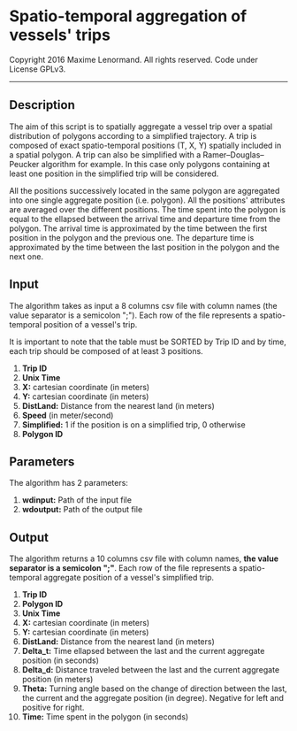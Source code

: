 Spatio-temporal aggregation of vessels' trips
========================================================================

 Copyright 2016 Maxime Lenormand. All rights reserved. Code under License GPLv3.
______________________________________________________________________________________

## Description

The aim of this script is to spatially aggregate a vessel trip over a spatial distribution of polygons according to a simplified trajectory. A trip is composed of exact spatio-temporal positions (T, X, Y) spatially included in a spatial polygon. A trip can also be simplified with a Ramer–Douglas–Peucker algorithm for example. In this case only polygons containing at least one position in the simplified trip will be considered.  
 
All the positions successively located in the same polygon are aggregated into one single aggregate position (i.e. polygon). All the positions' attributes are averaged over the different positions. The time spent into the polygon is equal to the ellapsed between the arrival time and departure time from the polygon. The arrival time is approximated by the time between the first position in the polygon and the previous one. The departure time is approximated by the time between the last position in the polygon and the next one. 

## Input

The algorithm takes as input a 8 columns csv file with column names (the value separator is a semicolon ";"). Each row of the file represents a spatio-temporal position of a vessel's trip. 

It is important to note that the table must be SORTED by Trip ID and by time, each trip should be composed of at least 3 positions.

1. **Trip ID**
2. **Unix Time**
3. **X:** cartesian coordinate (in meters)
4. **Y:** cartesian coordinate (in meters)
5. **DistLand:** Distance from the nearest land (in meters) 
6. **Speed** (in meter/second)
7. **Simplified:** 1 if the position is on a simplified trip, 0 otherwise
8. **Polygon ID**

## Parameters
 
The algorithm has 2 parameters:

1. **wdinput:**  Path of the input file
2. **wdoutput:** Path of the output file

## Output

The algorithm returns a 10 columns csv file with column names, **the value separator is a semicolon ";"**. Each row of the file represents a spatio-temporal aggregate position of a vessel's simplified trip. 

1. **Trip ID**
2. **Polygon ID**
3. **Unix Time**
4. **X:** cartesian coordinate (in meters)
5. **Y:** cartesian coordinate (in meters)
6. **DistLand:** Distance from the nearest land (in meters)  
7. **Delta_t:** Time ellapsed between the last and the current aggregate position (in seconds)
8. **Delta_d:** Distance traveled between the last and the current aggregate position (in meters)
9. **Theta:**  Turning angle based on the change of direction between the last, the current and the aggregate position (in degree). Negative for left and positive for right.
10. **Time:** Time spent in the polygon (in seconds) 
